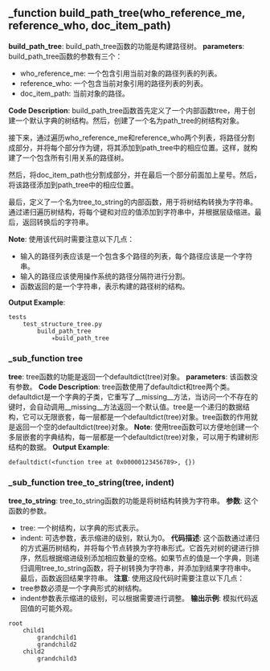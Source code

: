## _function build_path_tree(who_reference_me, reference_who, doc_item_path)
**build_path_tree**: build_path_tree函数的功能是构建路径树。
**parameters**: build_path_tree函数的参数有三个：
- who_reference_me: 一个包含引用当前对象的路径列表的列表。
- reference_who: 一个包含当前对象引用的路径列表的列表。
- doc_item_path: 当前对象的路径。

**Code Description**: build_path_tree函数首先定义了一个内部函数tree，用于创建一个默认字典的树结构。然后，创建了一个名为path_tree的树结构对象。

接下来，通过遍历who_reference_me和reference_who两个列表，将路径分割成部分，并将每个部分作为键，将其添加到path_tree中的相应位置。这样，就构建了一个包含所有引用关系的路径树。

然后，将doc_item_path也分割成部分，并在最后一个部分前面加上星号。然后，将该路径添加到path_tree中的相应位置。

最后，定义了一个名为tree_to_string的内部函数，用于将树结构转换为字符串。通过递归遍历树结构，将每个键和对应的值添加到字符串中，并根据层级缩进。最后，返回转换后的字符串。

**Note**: 使用该代码时需要注意以下几点：
- 输入的路径列表应该是一个包含多个路径的列表，每个路径应该是一个字符串。
- 输入的路径应该使用操作系统的路径分隔符进行分割。
- 函数返回的是一个字符串，表示构建的路径树的结构。

**Output Example**: 
```
tests
    test_structure_tree.py
        build_path_tree
            ✳️build_path_tree
```
### _sub_function tree
**tree**: tree函数的功能是返回一个defaultdict(tree)对象。
**parameters**: 该函数没有参数。
**Code Description**: tree函数使用了defaultdict和tree两个类。defaultdict是一个字典的子类，它重写了__missing__方法，当访问一个不存在的键时，会自动调用__missing__方法返回一个默认值。tree是一个递归的数据结构，它可以无限嵌套，每一层都是一个defaultdict(tree)对象。tree函数的作用就是返回一个空的defaultdict(tree)对象。
**Note**: 使用tree函数可以方便地创建一个多层嵌套的字典结构，每一层都是一个defaultdict(tree)对象，可以用于构建树形结构的数据。
**Output Example**: 
```
defaultdict(<function tree at 0x00000123456789>, {})
```
### _sub_function tree_to_string(tree, indent)
**tree_to_string**: tree_to_string函数的功能是将树结构转换为字符串。
**参数**: 这个函数的参数。
- tree: 一个树结构，以字典的形式表示。
- indent: 可选参数，表示缩进的级别，默认为0。
**代码描述**: 这个函数通过递归的方式遍历树结构，并将每个节点转换为字符串形式。它首先对树的键进行排序，然后根据缩进级别添加相应数量的空格。如果节点的值是一个字典，则递归调用tree_to_string函数，将子树转换为字符串，并添加到结果字符串中。最后，函数返回结果字符串。
**注意**: 使用这段代码时需要注意以下几点：
- tree参数必须是一个字典形式的树结构。
- indent参数表示缩进的级别，可以根据需要进行调整。
**输出示例**: 模拟代码返回值的可能外观。
```
root
    child1
        grandchild1
        grandchild2
    child2
        grandchild3
```
